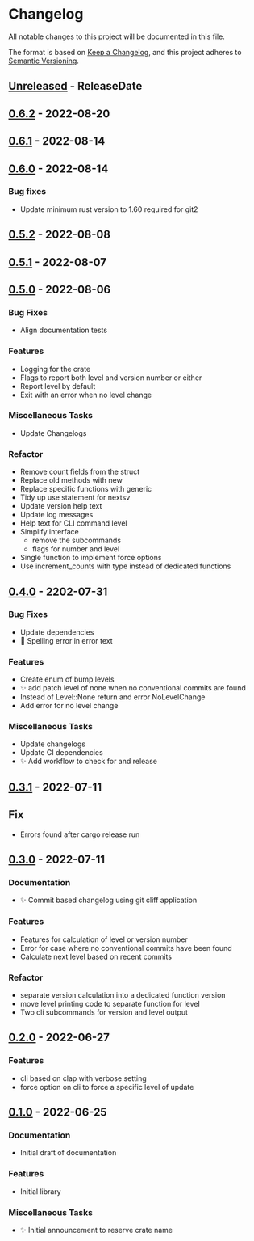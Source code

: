<!-- markdownlint-disable MD024 -->
# Changelog

All notable changes to this project will be documented in this file.

The format is based on [Keep a Changelog](https://keepachangelog.com/en/1.0.0/),
and this project adheres to [Semantic Versioning](https://semver.org/spec/v2.0.0.html).

<!-- next-header -->

## [Unreleased] - ReleaseDate

## [0.6.2] - 2022-08-20

## [0.6.1] - 2022-08-14

## [0.6.0] - 2022-08-14

### Bug fixes

- Update minimum rust version to 1.60 required for git2

## [0.5.2] - 2022-08-08

## [0.5.1] - 2022-08-07

## [0.5.0] - 2022-08-06

### Bug Fixes

- Align documentation tests

### Features

- Logging for the crate
- Flags to report both level and version number or either
- Report level by default
- Exit with an error when no level change

### Miscellaneous Tasks

- Update Changelogs

### Refactor

- Remove count fields from the struct
- Replace old methods with new
- Replace specific functions with generic
- Tidy up use statement for nextsv
- Update version help text
- Update log messages
- Help text for CLI command level
- Simplify interface
  - remove the subcommands
  - flags for number and level
- Single function to implement force options
- Use increment_counts with type instead of dedicated functions

## [0.4.0] - 2202-07-31

### Bug Fixes

- Update dependencies
- 🐛 Spelling error in error text

### Features

- Create enum of bump levels
- ✨ add patch level of none when no conventional commits are found
- Instead of Level::None return and error NoLevelChange
- Add error for no level change

### Miscellaneous Tasks

- Update changelogs
- Update CI dependencies
- ✨ Add workflow to check for and release

## [0.3.1] - 2022-07-11

## Fix

- Errors found after cargo release run

## [0.3.0] - 2022-07-11

### Documentation

- ✨ Commit based changelog using git cliff application

### Features

- Features for calculation of level or version number
- Error for case where no conventional commits have been found
- Calculate next level based on recent commits

### Refactor

- separate version calculation into a dedicated function version
- move level printing code to separate function for level
- Two cli subcommands for version and level output

## [0.2.0] - 2022-06-27

### Features

- cli based on clap with verbose setting
- force option on cli to force a specific level of update

## [0.1.0] - 2022-06-25

### Documentation

- Initial draft of documentation

### Features

- Initial library

### Miscellaneous Tasks

- ✨ Initial announcement to reserve crate name

<!-- generated by git-cliff -->
<!-- next-url -->
[Unreleased]: https://github.com/jerusdp/nextsv/compare/v0.6.2...HEAD
[0.6.2]: https://github.com/jerusdp/nextsv/compare/v0.6.1...v0.6.2
[0.6.1]: https://github.com/jerusdp/nextsv/compare/v0.6.0...v0.6.1
[0.6.0]: https://github.com/jerusdp/nextsv/compare/v0.5.2...v0.6.0
[0.5.2]: https://github.com/jerusdp/nextsv/compare/v0.5.1...v0.5.2
[0.5.1]: https://github.com/jerusdp/nextsv/compare/v0.5.0...v0.5.1
[0.5.0]: https://github.com/jerusdp/nextsv/compare/v0.4.0...v0.5.0
[0.4.0]: https://github.com/jerusdp/nextsv/compare/v0.3.1...v0.4.0
[0.3.1]: https://github.com/jerusdp/nextsv/compare/v0.3.0...v0.3.1
[0.3.0]: https://github.com/jerusdp/nextsv/compare/v0.2.0...v0.3.0"
[0.2.0]: https://github.com/jerudp/nextsv/compare/v0.1.1...v0.2.0
[0.1.0]: https://github.com/jerudp/nextsv/compare/...v0.1.0
